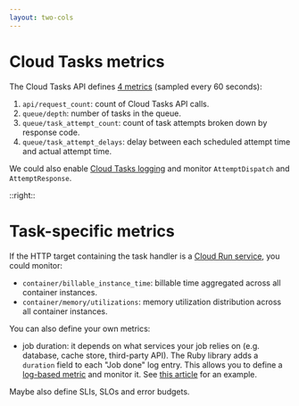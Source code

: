 ```yaml
---
layout: two-cols
---
```


# Cloud Tasks metrics

<Transform scale="0.85">

The Cloud Tasks API defines [4 metrics](https://cloud.google.com/monitoring/api/metrics_gcp#gcp-cloudtasks) (sampled every 60 seconds):

1. <code class="inline-code">api/request_count</code>: count of Cloud Tasks API calls.
1. <code class="inline-code">queue/depth</code>: number of tasks in the queue.
1. <code class="inline-code">queue/task_attempt_count</code>: count of task attempts broken down by response code.
1. <code class="inline-code">queue/task_attempt_delays</code>: delay between each scheduled attempt time and actual attempt time.

We could also enable [Cloud Tasks logging](https://cloud.google.com/tasks/docs/logging?authuser=0#logged_operations) and monitor <code class="inline-code">AttemptDispatch</code> and <code class="inline-code">AttemptResponse</code>.

</Transform>

::right::

# Task-specific metrics

<Transform scale="0.85">

If the HTTP target containing the task handler is a [Cloud Run service](https://cloud.google.com/monitoring/api/metrics_gcp#gcp-run), you could monitor:

- <code class="inline-code">container/billable_instance_time</code>: billable time aggregated across all container instances.
- <code class="inline-code">container/memory/utilizations</code>: memory utilization distribution across all container instances.

You can also define your own metrics:

- job duration: it depends on what services your job relies on (e.g. database, cache store, third-party API). The Ruby library <Anchor href="https://github.com/keypup-io/cloudtasker" text ="Cloudtasker" /> adds a <code class="inline-code">duration</code> field to each "Job done" log entry. This allows you to define a [log-based metric](https://cloud.google.com/logging/docs/logs-based-metrics) and monitor it. See [this article](https://www.keypup.io/blog/cloudtasker-monitor-your-cloud-tasks-jobs-on-gcp) for an example.

Maybe also define SLIs, SLOs and error budgets.

</Transform>

<!--
I think queue/depth in Cloud Tasks is similar to subscription/num_undelivered_messages (i.e. the message backlog) in Cloud Pub/Sub. But Pub/Sub allows N subscribers to a topic. Cloud Tasks only allows 1 Target for a Queue.
https://cloud.google.com/pubsub/docs/monitoring#monitoring_the_backlog
-->
